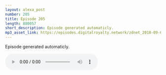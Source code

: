 ```yaml
---
layout: alexa_post
number: 205
title: Episode 205
length: 880057
short_description: Episode generated automaticly.
mp3_asset_link: https://episodes.digitalroyalty.network/zdnet_2018-09-04_01-00-04.mp3
---
```


Episode generated automaticly.

<audio controls>
    <source src="{{ page.mp3_asset_link }}" type="audio/mpeg">
</audio>
